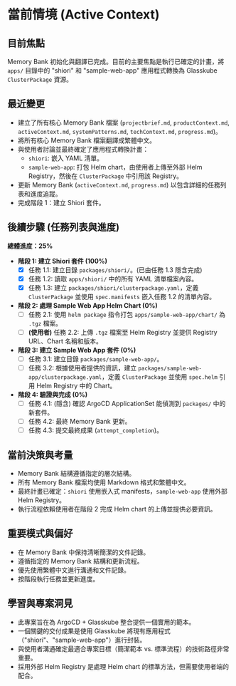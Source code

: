 # 當前情境 (Active Context)

## 目前焦點

Memory Bank 初始化與翻譯已完成。目前的主要焦點是執行已確定的計畫，將 `apps/` 目錄中的 "shiori" 和 "sample-web-app" 應用程式轉換為 Glasskube `ClusterPackage` 資源。

## 最近變更

-   建立了所有核心 Memory Bank 檔案 (`projectbrief.md`, `productContext.md`, `activeContext.md`, `systemPatterns.md`, `techContext.md`, `progress.md`)。
-   將所有核心 Memory Bank 檔案翻譯成繁體中文。
-   與使用者討論並最終確定了應用程式轉換計畫：
    -   `shiori`: 嵌入 YAML 清單。
    -   `sample-web-app`: 打包 Helm chart，由使用者上傳至外部 Helm Registry，然後在 `ClusterPackage` 中引用該 Registry。
-   更新 Memory Bank (`activeContext.md`, `progress.md`) 以包含詳細的任務列表和進度追蹤。
-   完成階段 1：建立 Shiori 套件。

## 後續步驟 (任務列表與進度)

**總體進度：25%**

*   **階段 1: 建立 Shiori 套件 (100%)**
    *   [x] 任務 1.1: 建立目錄 `packages/shiori/`。(已由任務 1.3 隱含完成)
    *   [x] 任務 1.2: 讀取 `apps/shiori/` 中的所有 YAML 清單檔案內容。
    *   [x] 任務 1.3: 建立 `packages/shiori/clusterpackage.yaml`，定義 `ClusterPackage` 並使用 `spec.manifests` 嵌入任務 1.2 的清單內容。
*   **階段 2: 處理 Sample Web App Helm Chart (0%)**
    *   [ ] 任務 2.1: 使用 `helm package` 指令打包 `apps/sample-web-app/chart/` 為 `.tgz` 檔案。
    *   [ ] **(使用者)** 任務 2.2: 上傳 `.tgz` 檔案至 Helm Registry 並提供 Registry URL、Chart 名稱和版本。
*   **階段 3: 建立 Sample Web App 套件 (0%)**
    *   [ ] 任務 3.1: 建立目錄 `packages/sample-web-app/`。
    *   [ ] 任務 3.2: 根據使用者提供的資訊，建立 `packages/sample-web-app/clusterpackage.yaml`，定義 `ClusterPackage` 並使用 `spec.helm` 引用 Helm Registry 中的 Chart。
*   **階段 4: 驗證與完成 (0%)**
    *   [ ] 任務 4.1: (隱含) 確認 ArgoCD ApplicationSet 能偵測到 `packages/` 中的新套件。
    *   [ ] 任務 4.2: 最終 Memory Bank 更新。
    *   [ ] 任務 4.3: 提交最終成果 (`attempt_completion`)。

## 當前決策與考量

-   Memory Bank 結構遵循指定的層次結構。
-   所有 Memory Bank 檔案均使用 Markdown 格式和繁體中文。
-   最終計畫已確定：`shiori` 使用嵌入式 manifests，`sample-web-app` 使用外部 Helm Registry。
-   執行流程依賴使用者在階段 2 完成 Helm chart 的上傳並提供必要資訊。

## 重要模式與偏好

-   在 Memory Bank 中保持清晰簡潔的文件記錄。
-   遵循指定的 Memory Bank 結構和更新流程。
-   優先使用繁體中文進行溝通和文件記錄。
-   按階段執行任務並更新進度。

## 學習與專案洞見

-   此專案旨在為 ArgoCD + Glasskube 整合提供一個實用的範本。
-   一個關鍵的交付成果是使用 Glasskube 將現有應用程式（"shiori"、"sample-web-app"）進行封裝。
-   與使用者溝通確定最適合專案目標（簡潔範本 vs. 標準流程）的技術路徑非常重要。
-   採用外部 Helm Registry 是處理 Helm chart 的標準方法，但需要使用者端的配合。
